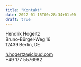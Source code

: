 ```yaml
---
title: "Kontakt"
date: 2022-01-15T00:28:34+01:00
draft: true
---
```


Hendrik Hogertz \
Bruno-Bürgel-Weg 16 \
12439 Berlin, DE

h.hogertz@icloud.com \
+49 177 5576982
